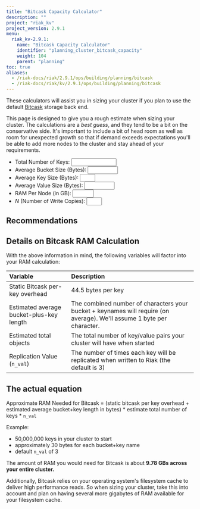 ```yaml
---
title: "Bitcask Capacity Calculator"
description: ""
project: "riak_kv"
project_version: 2.9.1
menu:
  riak_kv-2.9.1:
    name: "Bitcask Capacity Calculator"
    identifier: "planning_cluster_bitcask_capacity"
    weight: 104
    parent: "planning"
toc: true
aliases:
  - /riak-docs/riak/2.9.1/ops/building/planning/bitcask
  - /riak-docs/riak/kv/2.9.1/ops/building/planning/bitcask
---
```


[plan backend bitcask]: {{<baseurl>}}riak/kv/2.9.1/setup/planning/backend/bitcask

These calculators will assist you in sizing your cluster if you plan to
use the default [Bitcask][plan backend bitcask] storage back end.

This page is designed to give you a rough estimate when sizing your
cluster.  The calculations are a _best guess_, and they tend to be a bit
on the conservative side. It's important to include a bit of head room
as well as room for unexpected growth so that if demand exceeds
expectations you'll be able to add more nodes to the cluster and stay
ahead of your requirements.

<div id="node_info" class="calc_info"></div>
<div class="calculator">
   <ul>
     <li>
       <label for="n_total_keys">Total Number of Keys:</label>
       <input id="n_total_keys"  type="text" size="12" name="n_total_keys" value="" class="calc_input">
       <span class="error_span" id="n_total_keys_error"></span>
     </li>
     <li>
       <label for="n_bucket_size">Average Bucket Size (Bytes):</label>
       <input id="n_bucket_size"type="text" size="7" name="n_bucket_size" value="" class="calc_input">
       <span class="error_span"id="n_bucket_size_error"></span>
     </li>
     <li>
       <label for="n_key_size">Average Key Size (Bytes):</label>
       <input type="text" size="2" name="n_key_size" id="n_key_size" value="" class="calc_input">
       <span class="error_span" id="n_key_size_error"></span>
     </li>
     <li>
       <label for="n_record_size">Average Value Size (Bytes):</label>
       <input id="n_record_size"type="text" size="7" name="n_record_size" value="" class="calc_input">
       <span class="error_span"id="n_record_size_error"></span>
     </li>
     <li>
       <label for="n_ram">RAM Per Node (in GB):</label>
       <input type="text" size="4" name="n_ram" id="n_ram" value="" class="calc_input">
       <span class="error_span" id="n_ram_error"></span>
     </li>
     <li>
       <label for="n_nval"><i>N</i> (Number of Write Copies):</label>
       <input type="text" size="2" name="n_nval" id="n_nval" value="" class="calc_input">
       <span class="error_span" id="n_nval_error"></span>
     </li>
</ul>
</div>

## Recommendations

<span id="recommend"></span>

## Details on Bitcask RAM Calculation

With the above information in mind, the following variables will factor
into your RAM calculation:

Variable | Description
:--------|:-----------
Static Bitcask per-key overhead | 44.5 bytes per key
Estimated average bucket-plus-key length | The combined number of characters your bucket + keynames will require (on average). We'll assume 1 byte per character.
Estimated total objects | The total number of key/value pairs your cluster will have when started
Replication Value (`n_val`) | The number of times each key will be replicated when written to Riak (the default is 3)

## The actual equation

Approximate RAM Needed for Bitcask = (static bitcask per key overhead +
estimated average bucket+key length in bytes) * estimate total number of
keys * `n_val`

Example:

* 50,000,000 keys in your cluster to start
* approximately 30 bytes for each bucket+key name
* default `n_val` of 3

The amount of RAM you would need for Bitcask is about **9.78 GBs across
your entire cluster.**

Additionally, Bitcask relies on your operating system's filesystem cache
to deliver high performance reads. So when sizing your cluster, take
this into account and plan on having several more gigabytes of RAM
available for your filesystem cache.
